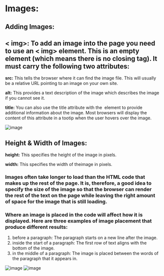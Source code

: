 # Images:
## Adding Images:
## < img>:  To add an image into the page you need to use an < img> element. This is an empty element (which means there is no closing tag). It must carry the following two attributes:
**src:** This tells the browser where it can find the image file. This will usually be a relative URL pointing to an image on your own site. 

**alt:** This provides a text description of the image which describes the image if you cannot see it. 

**title:** You can also use the title attribute with the <img> element to provide additional information about the image. Most browsers will display the content of this attribute in a tootip when the user hovers over the image.

![image](https://user-images.githubusercontent.com/79833733/111528570-ff54de80-8769-11eb-8fdd-75169a7d6d2d.png)


## Height & Width of Images:
**height:** This specifies the height of the image in pixels. 

**width:** This specifies the width of theimage in pixels.

### Images often take longer to load than the HTML code that makes up the rest of the page. It is, therefore, a good idea to specify the size of the image so that the browser can render the rest of the text on the page while leaving the right amount of space for the image that is still loading.


### Where an image is placed in the code will affect how it is displayed. Here are three examples of image placement that produce different results:

1. before a paragraph: The paragraph starts on a new line after the image.
2. inside the start of a paragraph: The first row of text aligns with the bottom of the image.
3. in the middle of a paragraph: The image is placed between the words of the paragraph that it appears in.


![image](https://user-images.githubusercontent.com/79833733/111529848-4db6ad00-876b-11eb-8d9a-30ee620aea37.png)                   ![image](https://user-images.githubusercontent.com/79833733/111529958-6fb02f80-876b-11eb-9c6f-9d138ecd08c2.png)






